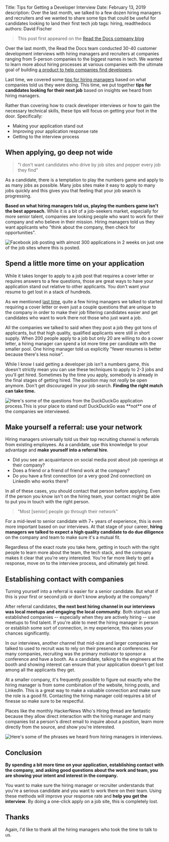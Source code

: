 Title: Tips for Getting a Developer Interview
Date: February 13, 2019
description: Over the last month, we talked to a few dozen hiring managers and recruiters and we wanted to share some tips that could be useful for candidates looking to land their first tech job
tags: hiring, readthedocs
authors: David Fischer


> This post first appeared
> on the [Read the Docs company blog](https://blog.readthedocs.com/tips-for-getting-a-developer-interview/)

Over the last month, the Read the Docs team conducted 30-40 customer
development interviews with hiring managers and recruiters at companies
ranging from 5-person companies to the biggest names in tech. We wanted
to learn more about hiring processes at various companies with the
ultimate goal of building [a product to help companies find
developers]({filename}../pages/advertisers-hiring.md).

Last time, we covered some
[tips for hiring managers]({filename}lessons-from-hiring-manager-interviews.md)
based on what companies told us they were doing. This time,
we put together **tips for candidates looking for their next job** based
on insights we heard from hiring managers.

Rather than covering how to crack developer interviews or how to gain
the necessary technical skills, these tips will focus on getting your
foot in the door. Specifically:

-   Making your application stand out
-   Improving your application response rate
-   Getting to the interview process


When applying, go deep not wide
-------------------------------

> "I don't want candidates who drive by job sites and pepper every job
> they find"

As a candidate, there is a temptation to play the numbers game and apply
to as many jobs as possible. Many jobs sites make it easy to apply to
many jobs quickly and this gives you that feeling that your job search
is progressing.

**Based on what hiring managers told us, playing the numbers game isn't
the best approach.** While it is a bit of a job-seekers market,
especially for more senior talent, companies are looking people who want
to work for their company and who believe in their mission. Hiring
managers told us they want applicants who "think about the company,
then check for opportunities".

<img src="{static}../images/posts/2019-facebook-job-opening.png" class="mw-100" alt="Facebook job posting with almost 300 applications in 2 weeks on just one of the job sites where this is posted.">


Spend a little more time on your application
--------------------------------------------

While it takes longer to apply to a job post that requires a cover
letter or requires answers to a few questions, those are great ways to
have your application stand out relative to other applicants. You don't
want your resume to get lost in a stack of hundreds.

As we mentioned
[last time]({filename}lessons-from-hiring-manager-interviews.md),
quite a few hiring managers we talked to started requiring
a cover letter or even just a couple questions that are unique to the
company in order to make their job filtering candidates easier and get
candidates who want to work there not those who just want a job.

All the companies we talked to said when they post a job they got tons
of applicants, but that high quality, qualified applicants were still in
short supply. When 200 people apply to a job but only 20 are willing to
do a cover letter, a hiring manager can spend a lot more time per
candidate with the smaller pool. One hiring manager told us explicitly
"fewer resumes is better because there's less noise".

While I know I said getting a developer job isn't a numbers game, this
doesn't strictly mean you can use these techniques to apply to 2-3 jobs
and you'll get hired. Sometimes by the time you apply, somebody is
already in the final stages of getting hired. The position may not
*really* be open anymore. Don't get discouraged in your job search.
**Finding the right match can take time.**

<img src="{static}../images/posts/2019-duckduckgo-application-questions.png" class="mw-100" alt="Here's some of the questions from the DuckDuckGo application process.This is your place to stand out! DuckDuckGo was **not** one of the companies we interviewed.">


Make yourself a referral: use your network
------------------------------------------

Hiring managers universally told us their top recruiting channel is
referrals from existing employees. As a candidate, use this knowledge to
your advantage and **make yourself into a referral hire**.

-   Did you see an acquaintance on social media post about job openings
    at their company?
-   Does a friend or a friend of friend work at the company?
-   Do you have a first connection (or a very good 2nd connection) on
    LinkedIn who works there?

In all of these cases, you should contact that person before applying.
Even if the person you know isn't on the hiring team, your contact
might be able to put you in touch with the right person.

> "Most \[senior\] people go through their network"

For a mid-level to senior candidate with 7+ years of experience, this is
even more important based on our interviews. At that stage of your
career, **hiring managers we talked to expect a high quality candidate
to do due diligence** on the company and team to make sure it's a
mutual fit.

Regardless of the exact route you take here, getting in touch with the
right people to learn more about the team, the tech stack, and the
company makes it clear that you're very interested. You're far more
likely to get a response, move on to the interview process, and
ultimately get hired.


Establishing contact with companies
-----------------------------------

Turning yourself into a referral is easier for a senior candidate. But
what if this is your first or second job or don't know anybody at the
company?

After referral candidates, **the next best hiring channel in our
interviews was local meetups and engaging the local community**. Both
startups and established companies -- especially when they are actively
hiring -- use meetups to find talent. If you're able to meet the hiring
manager in person or establish some sort of connection, in my
experience, this raises your chances significantly.

In our interviews, another channel that mid-size and larger companies we
talked to used to recruit was to rely on their presence at conferences.
For many companies, recruiting was the primary motivator to sponsor a
conference and have a booth. As a candidate, talking to the engineers at
the booth and showing interest can ensure that your application doesn't
get lost among all the applicants they get.

At a smaller company, it's frequently possible to figure out exactly
who the hiring manager is from some combination of the website, hiring
posts, and LinkedIn. This is a great way to make a valuable connection
and make sure the role is a good fit. Contacting the hiring manager cold
requires a bit of finesse so make sure to be respectful.

Places like the monthly HackerNews Who's Hiring thread are fantastic
because they allow direct interaction with the hiring manager and many
companies list a person's direct email to inquire about a position,
learn more directly from the source, and show you're interested.

<img src="{static}../images/posts/2019-hiring-manager-phrases.png" class="mw-100" alt="Here's some of the phrases we heard from hiring managers in
interviews.">


Conclusion
----------

**By spending a bit more time on your application, establishing contact
with the company, and asking good questions about the work and team, you
are showing your intent and interest in the company.**

You want to make sure the hiring manager or recruiter understands that
you're a serious candidate and you want to work there on their team.
Using these methods will improve your response rate and **help you get
the interview**. By doing a one-click apply on a job site, this is
completely lost.


Thanks
------

Again, I'd like to thank all the hiring managers who took the time to
talk to us.
